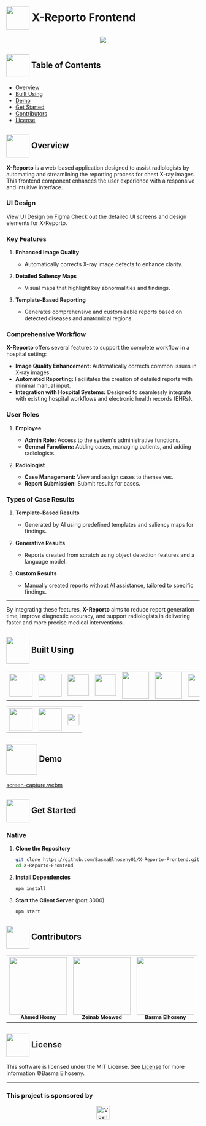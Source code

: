 # <img align="center" width="60px" src="https://github.com/user-attachments/assets/1ae2a162-f969-4475-9618-7f16bdb24d98"> X-Reporto Frontend
<div align="center">
    <img src="https://i.pinimg.com/originals/bb/37/5c/bb375cdd655184ca2715ac5059e73651.gif"/>
</div>

## <img align="center" width="60px" src="https://i.pinimg.com/originals/a0/45/ec/a045ece00adca277d0c18a42e025c76d.gif"> Table of Contents
- <a href="#Overview">Overview</a>
- <a href="#tools">Built Using</a>
- <a href="#demo">Demo</a>
- <a href="#started">Get Started</a>
- <a href="#contributors">Contributors</a>
- <a href="#license">License</a>

<!-- Overview -->
## <img align="center" width="60px" height="60px" src="https://media2.giphy.com/media/Lqo3UBlXeHwZDoebKX/giphy.gif?cid=6c09b952ca6a8b16a6bd2e3a21cb529de5477c56ab8584ae&rid=giphy.gif&ct=s"> Overview <a id="Overview"></a>
**X-Reporto** is a web-based application designed to assist radiologists by automating and streamlining the reporting process for chest X-ray images. This frontend component enhances the user experience with a responsive and intuitive interface.

### UI Design
[View UI Design on Figma](https://www.figma.com/design/5oAl4ysefyB13EsmY8ReZV/X-Reporto-UI?node-id=0-1&t=7nnEfi9bzwoC9lk3-1)
Check out the detailed UI screens and design elements for X-Reporto.

### Key Features
1. **Enhanced Image Quality**
   - Automatically corrects X-ray image defects to enhance clarity.

2. **Detailed Saliency Maps**
   - Visual maps that highlight key abnormalities and findings.

3. **Template-Based Reporting**
   - Generates comprehensive and customizable reports based on detected diseases and anatomical regions.

### Comprehensive Workflow

**X-Reporto** offers several features to support the complete workflow in a hospital setting:

- **Image Quality Enhancement:** Automatically corrects common issues in X-ray images.
- **Automated Reporting:** Facilitates the creation of detailed reports with minimal manual input.
- **Integration with Hospital Systems:** Designed to seamlessly integrate with existing hospital workflows and electronic health records (EHRs).

### User Roles

1. **Employee**
   - **Admin Role:** Access to the system's administrative functions.
   - **General Functions:** Adding cases, managing patients, and adding radiologists.

2. **Radiologist**
   - **Case Management:** View and assign cases to themselves.
   - **Report Submission:** Submit results for cases.

### Types of Case Results

1. **Template-Based Results**
   - Generated by AI using predefined templates and saliency maps for findings.

2. **Generative Results**
   - Reports created from scratch using object detection features and a language model.

3. **Custom Results**
   - Manually created reports without AI assistance, tailored to specific findings.

---

By integrating these features, **X-Reporto** aims to reduce report generation time, improve diagnostic accuracy, and support radiologists in delivering faster and more precise medical interventions.

<!-- Tools -->
## <img  align= center width =60px  height =70px src="https://media4.giphy.com/media/ux6vPam8BubuCxbW20/giphy.gif?cid=6c09b952gi267xsujaqufpqwuzeqhbi88q0ohj83jwv6dpls&ep=v1_stickers_related&rid=giphy.gif&ct=s"> Built Using<a id="tools"></a>

<!-- Frontend Tools -->
<table style="border-collapse: collapse; border: none;">
  <tr>
    <td><img height="60" src="https://miro.medium.com/v2/resize:fit:800/0*CBjisl422hUyLxiG.png"/></td>
    <td><img height="60" src="https://github.com/user-attachments/assets/f854d789-64f8-4b25-8365-bf29f49475fc"/></td>
    <td><img height="55" src="https://raw.githubusercontent.com/styled-components/brand/master/styled-components.png"/></td>
    <td><img height="55" src="https://reactrouter.com/_brand/react-router-stacked-color.png"/></td>
    <td><img height="70" src="https://redux.js.org/img/redux-logo-landscape.png"/></td>
    <td><img height="70" src="https://github.com/user-attachments/assets/30b73649-3292-4797-975b-26d1ba1b3677"/></td>
    <td><img height="60" src="https://github.com/user-attachments/assets/7a7ee3e6-67c4-42f5-9e7c-975a698eae88"/></td>
  </tr>
</table>

<!-- Common Tools -->
<table style="border-collapse: collapse; border: none;">
  <tr>
    <td><img height="60" src="https://1000logos.net/wp-content/uploads/2021/11/Docker-Logo-2013.png"/></td>
    <td><img height="60" src="https://learnersgalaxy.ai/wp-content/uploads/2024/01/Python-Symbol.png"/></td>
    <td><img height="30" src="https://vectorseek.com/wp-content/uploads/2023/09/FastAPI-Logo-Vector.svg-.png"/></td>
    
  </tr>
</table>

<!-- Demo -->
## <img align="center" width="80px" src="https://cdn.dribbble.com/users/346181/screenshots/2332299/rf-icon-_premium-quality-videos_.gif"> Demo <a id="demo"></a>
[screen-capture.webm](https://github.com/user-attachments/assets/74407828-0ec1-4122-bef9-8e66e0edeb76)

## <img align="center" width="60px" height="60px" src="https://media3.giphy.com/media/wuZWV7keWqi2jJGzdB/giphy.gif?cid=6c09b952wp4ev7jtywg3j6tt7ec7vr3piiwql2vhrlsgydyz&ep=v1_internal_gif_by_id&rid=giphy.gif&ct=s"> Get Started <a id="started"></a>

<!-- ### Docker -->
### Native
1. **Clone the Repository**
    ```bash
    git clone https://github.com/BasmaElhoseny01/X-Reporto-Frontend.git
    cd X-Reporto-Frontend
    ```

2. **Install Dependencies**
    ```bash
    npm install
    ```

3. **Start the Client Server** (port 3000)
    ```bash
    npm start
    ```

<!-- Contributors -->
## <img align="center" width="60px" src="https://www.123code.org/images/fields/GIF/coding.gif"> Contributors <a id="contributors"></a>

<!-- Contributors list -->
<table align="center" style="border-collapse: collapse; border: none;">
  <tr>
    <td align="center"><a href="https://github.com/AhmedHosny2024"><img src="https://avatars.githubusercontent.com/u/76389601?v=4" width="150px;" alt=""/><br /><sub><b>Ahmed Hosny</b></sub></a></td>
    <td align="center"><a href="https://github.com/zeinabmoawad"><img src="https://avatars.githubusercontent.com/u/92188433?v=4" width="150px;" alt=""/><br /><sub><b>Zeinab Moawed</b></sub></a></td>
    <td align="center"><a href="https://github.com/BasmaElhoseny01"><img src="https://avatars.githubusercontent.com/u/72309546?v=4" width="150px;" alt=""/><br /><sub><b>Basma Elhoseny</b></sub></a></td>
  </tr>
</table>

## <img align="center" height="60px" src="https://cdn-icons-png.freepik.com/512/1046/1046441.png"> License <a id="license"></a>
This software is licensed under the MIT License. See [License](https://github.com/BasmaElhoseny01/X-Reporto-Frontend/blob/master/LICENSE) for more information ©Basma Elhoseny.

<hr style="border: 0.5px solid #ccc;">

### This project is sponsored by
<div align="center">
  <a href="https://voyance.health/">
    <img src="https://github.com/user-attachments/assets/4802945c-bab5-4f61-a602-1f555792284b" alt="Voynace Medical Logo" height="35px">
  </a>
</div>
